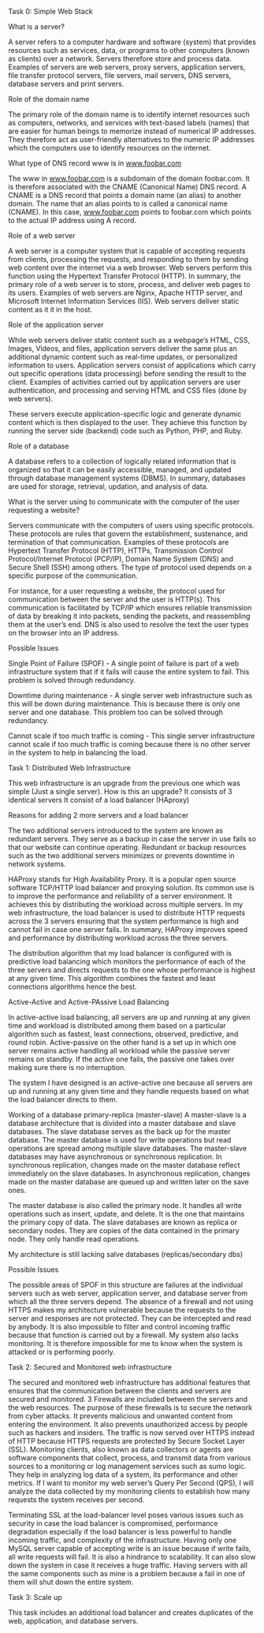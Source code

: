 Task 0: Simple Web Stack

What is a server?

A server refers to a computer hardware and software (system) that provides resources such as services, data, or programs to other computers (known as clients) over a network. Servers therefore store and process data. Examples of servers are web servers, proxy servers, application servers, file transfer protocol servers, file servers, mail servers, DNS servers, database servers and print servers. 

Role of the domain name

The primary role of the domain name is to identify internet resources such as computers, networks, and services with text-based labels (names) that are easier for human beings to memorize instead of numerical IP addresses. They therefore act as user-friendly alternatives to the numeric IP addresses which the computers use to identify resources on the internet. 

What type of DNS record www is in www.foobar.com

The www in www.foobar.com is a subdomain of the domain foobar.com. It is therefore associated with the CNAME (Canonical Name) DNS record. A CNAME is a DNS record that points a domain name (an alias) to another domain. The name that an alias points to is called a canonical name (CNAME). In this case, www.foobar.com points to foobar.com which points to the actual IP address using A record. 

Role of a web server

A web server is a computer system that is capable of accepting requests from clients, processing the requests, and responding to them by sending web content over the internet via a web browser. Web servers perform this function using the Hypertext Transfer Protocol (HTTP). In summary, the primary role of a web server is to store, process, and deliver web pages to its users. Examples of web servers are Nginx, Apache HTTP server, and Microsoft Internet Information Services (IIS). Web servers deliver static content as it it in the host. 

Role of the application server

While web servers deliver static content such as a webpage’s HTML, CSS, Images, Videos, and files, application servers deliver the same plus an additional dynamic content such as real-time updates, or personalized information to users. Application servers consist of applications which carry out specific operations (data processing) before sending the result to the client. Examples of activities carried out by application servers are user authentication, and processing and serving HTML and CSS files (done by web servers). 

These servers execute application-specific logic and generate dynamic content which is then displayed to the user. They achieve this function by running the server side (backend) code such as Python, PHP, and Ruby. 

Role of a database

A database refers to a collection of logically related information that is organized so that it can be easily accessible, managed, and updated through database management systems (DBMS). In summary, databases are used for storage, retrieval, updation, and analysis of data. 

What is the server using to communicate with the computer of the user requesting a website?

Servers communicate with the computers of users using specific protocols. These protocols are rules that govern the establishment, sustenance, and termination of that communication. Examples of these protocols are Hypertext Transfer Protocol (HTTP), HTTPs, Transmission Control Protocol/Internet Protocol (PCP/IP), Domain Name System (DNS) and Secure Shell (SSH) among others. The type of protocol used depends on a specific purpose of the communication. 

For instance, for a user requesting a website, the protocol used for communication between the server and the user is HTTP(s). This communication is facilitated by TCP/IP which ensures reliable transmission of data by breaking it into packets, sending the packets, and reassembling them at the user’s end. DNS is also used to resolve the text the user types on the browser into an IP address. 

Possible Issues

Single Point of Failure (SPOF) - A single point of failure is part of a web infrastructure system that if it fails will cause the entire system to fail. This problem is solved through redundancy. 

Downtime during maintenance - A single server web infrastructure such as this will be down during maintenance. This is because there is only one server and one database. This problem too can be solved through redundancy. 

Cannot scale if too much traffic is coming - This single server infrastructure cannot scale if too much traffic is coming because there is no other server in the system to help in balancing the load. 

Task 1: Distributed Web Infrastructure

This web infrastructure is an upgrade from the previous one which was simple (Just a single server). How is this an upgrade?
It consists of 3 identical servers
It consist of a load balancer (HAproxy)

Reasons for adding 2 more servers and a load balancer

The two additional servers introduced to the system are known as redundant servers. They serve as a backup in case the server in use fails so that our website can continue operating. Redundant or backup resources such as the two additional servers minimizes or prevents downtime in network systems. 

HAProxy stands for High Availability Proxy. It is a popular open source software TCP/HTTP load balancer and proxying solution. Its common use is to improve the performance and reliability of a server environment. It achieves this by distributing the workload across multiple servers. In my web infrastructure, the load balancer is used to distribute HTTP requests across the 3 servers ensuring that the system performance is high and cannot fail in case one server fails. In summary, HAProxy improves speed and performance by distributing workload across the three servers. 

The distribution algorithm that my load balancer is configured with is predictive load balancing which monitors the performance of each of the three servers and directs requests to the one whose performance is highest at any given time. This algorithm combines the fastest and least connections algorithms hence the best. 

Active-Active and Active-PAssive Load Balancing

In active-active load balancing, all servers are up and running at any given time and workload is distributed among them based on a particular algorithm such as fastest, least connections, observed, predictive, and round robin. Active-passive on the other hand is a set up in which one server remains active handling all workload while the passive server remains on standby. If the active one fails, the passive one takes over making sure there is no interruption. 

The system I have designed is an active-active one because all servers are up and running at any given time and they handle requests based on what the load balancer directs to them. 

Working of a database primary-replica (master-slave)
A master-slave is a database architecture that is divided into a master database and slave databases. The slave database serves as the back up for the master database. The master database is used for write operations but read operations are spread among multiple slave databases. The master-slave databases may have asynchronous or synchronous replication. In synchronous replication, changes made on the master database reflect immediately on the slave databases. In asynchronous replication, changes made on the master database are queued up and written later on the save ones. 

The master database is also called the primary node. It handles all write operations such as insert, update, and delete. It is the one that maintains the primary copy of data. The slave databases are known as replica or secondary nodes. They are copies of the data contained in the primary node. They only handle read operations. 

My architecture is still lacking salve databases (replicas/secondary dbs)

Possible Issues

The possible areas of SPOF in this structure are failures at the individual servers such as web server, application server, and database server from which all the three servers depend.
The absence of a firewall and not using HTTPS makes my architecture vulnerable because the requests to the server and responses are not protected. They can be intercepted and read by anybody. It is also impossible to filter and control incoming traffic because that function is carried out by a firewall. 
My system also lacks monitoring. It is therefore impossible for me to know when the system is attacked or is performing poorly. 


Task 2: Secured and Monitored web infrastructure

The secured and monitored web infrastructure has additional features that ensures that the communication between the clients and servers are secured and monitored. 3 Firewalls are included between the servers and the web resources. The purpose of these firewalls is to secure the network from cyber attacks. It prevents malicious and unwanted content from entering the environment. It also prevents unauthorized access by people such as hackers and insiders. The traffic is now served over HTTPS instead of HTTP because HTTPS requests are protected by Secure Socket Layer (SSL).
Monitoring clients, also known as data collectors or agents are software components that collect, process, and transmit data from various sources to a monitoring or log management services such as sumo logic. They help in analyzing log data of a system, its performance and other metrics. If I want to monitor my web server’s Query Per Second (QPS), I will analyze the data collected by my monitoring clients to establish how many requests the system receives per second. 

Terminating SSL at the load-balancer level poses various issues such as security in case the load balancer is compromised, performance degradation especially if the load balancer is less powerful to handle incoming traffic, and complexity of the infrastructure. 
Having only one MySQL server capable of accepting write is an issue because if write fails, all write requests will fail. It is also a hindrance to scalability. It can also slow down the system in case it receives a huge traffic. 
Having servers with all the same components such as mine is a problem because a fail in one of them will shut down the entire system. 

Task 3: Scale up

This task includes an additional load balancer and creates duplicates of the web, application, and database servers.

